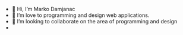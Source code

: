 - 👋 Hi, I’m Marko Damjanac
- 👀 I’m love to programming and design web applications.
- 💞️ I’m looking to collaborate on the area of programming and design
- 
<!-- - 📫 How to reach me ... You can reach me on GitHub -->
<!-- - 🌱 I’m currently learning -->

<!---
damlern92/damlern92 is a ✨ special ✨ repository because its `README.md` (this file) appears on your GitHub profile.
You can click the Preview link to take a look at your changes.
--->
